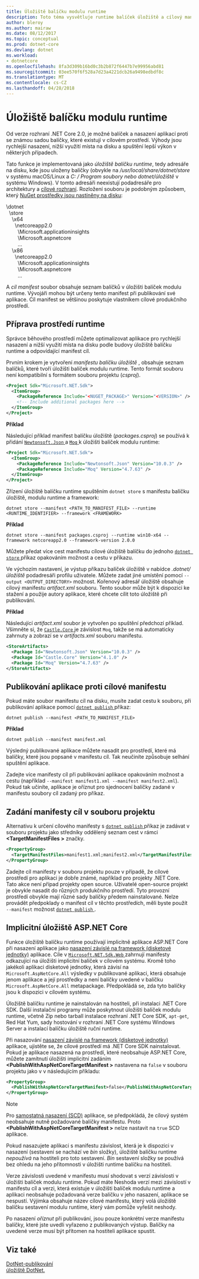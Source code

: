 ```yaml
---
title: Úložiště balíčku modulu runtime
description: Toto téma vysvětluje runtime balíček úložiště a cílový manifesty používané .NET Core.
author: bleroy
ms.author: mairaw
ms.date: 08/12/2017
ms.topic: conceptual
ms.prod: dotnet-core
ms.devlang: dotnet
ms.workload:
- dotnetcore
ms.openlocfilehash: 8fa3d309b16bd0c3b2b872f6447b7e99956abd81
ms.sourcegitcommit: 03ee570f6f528a7d23a4221dcb26a9498edbdf8c
ms.translationtype: MT
ms.contentlocale: cs-CZ
ms.lasthandoff: 04/28/2018
---
```

# <a name="runtime-package-store"></a>Úložiště balíčku modulu runtime

Od verze rozhraní .NET Core 2.0, je možné balíček a nasazení aplikací proti se známou sadou balíčky, které existují v cílovém prostředí. Výhody jsou rychlejší nasazení, nižší využití místa na disku a spuštění lepší výkon v některých případech.

Tato funkce je implementovaná jako *úložiště balíčku runtime*, tedy adresáře na disku, kde jsou uloženy balíčky (obvykle na */usr/local/share/dotnet/store* v systému macOS/Linux a *C: / Program soubory nebo dotnet/úložiště* v systému Windows). V tomto adresáři neexistují podadresáře pro architektury a [cílové rozhraní](../../standard/frameworks.md). Rozložení souboru je podobným způsobem, který [NuGet prostředky jsou nastíněny na disku](/nuget/create-packages/supporting-multiple-target-frameworks#framework-version-folder-structure):

\dotnet   
&nbsp;&nbsp;\store   
&nbsp;&nbsp;&nbsp;&nbsp;\x64   
&nbsp;&nbsp;&nbsp;&nbsp;&nbsp;&nbsp;\netcoreapp2.0   
&nbsp;&nbsp;&nbsp;&nbsp;&nbsp;&nbsp;&nbsp;&nbsp;\Microsoft.applicationinsights   
&nbsp;&nbsp;&nbsp;&nbsp;&nbsp;&nbsp;&nbsp;&nbsp;\Microsoft.aspnetcore   
&nbsp;&nbsp;&nbsp;&nbsp;&nbsp;&nbsp;&nbsp;&nbsp;...   
&nbsp;&nbsp;&nbsp;&nbsp;\x86   
&nbsp;&nbsp;&nbsp;&nbsp;&nbsp;&nbsp;\netcoreapp2.0   
&nbsp;&nbsp;&nbsp;&nbsp;&nbsp;&nbsp;&nbsp;&nbsp;\Microsoft.applicationinsights   
&nbsp;&nbsp;&nbsp;&nbsp;&nbsp;&nbsp;&nbsp;&nbsp;\Microsoft.aspnetcore   
&nbsp;&nbsp;&nbsp;&nbsp;&nbsp;&nbsp;&nbsp;&nbsp;...   

A *cíl manifest* soubor obsahuje seznam balíčků v úložišti balíček modulu runtime. Vývojáři mohou být určeny tento manifest při publikování své aplikace. Cíl manifest se většinou poskytuje vlastníkem cílové produkčního prostředí.

## <a name="preparing-a-runtime-environment"></a>Příprava prostředí runtime

Správce běhového prostředí můžete optimalizovat aplikace pro rychlejší nasazení a nižší využití místa na disku podle budovy úložiště balíčku runtime a odpovídající manifest cíl.

Prvním krokem je vytvoření *manifestu balíčku úložiště* , obsahuje seznam balíčků, které tvoří úložišti balíček modulu runtime. Tento formát souboru není kompatibilní s formátem souboru projektu (*csproj*).

```xml
<Project Sdk="Microsoft.NET.Sdk">
  <ItemGroup>
    <PackageReference Include="<NUGET_PACKAGE>" Version="<VERSION>" />
    <!-- Include additional packages here -->
  </ItemGroup>
</Project>
```

**Příklad**

Následující příklad manifest balíčku úložiště (*packages.csproj*) se používá k přidání [ `Newtonsoft.Json` ](https://www.nuget.org/packages/Newtonsoft.Json/) a [ `Moq` ](https://www.nuget.org/packages/moq/) k úložišti balíček modulu runtime:

```xml
<Project Sdk="Microsoft.NET.Sdk">
  <ItemGroup>
    <PackageReference Include="Newtonsoft.Json" Version="10.0.3" />
    <PackageReference Include="Moq" Version="4.7.63" />
  </ItemGroup>
</Project>
```

Zřízení úložiště balíčku runtime spuštěním `dotnet store` s manifestu balíčku úložiště, modulu runtime a framework:

```console
dotnet store --manifest <PATH_TO_MANIFEST_FILE> --runtime <RUNTIME_IDENTIFIER> --framework <FRAMEWORK>
```

**Příklad**

```console
dotnet store --manifest packages.csproj --runtime win10-x64 --framework netcoreapp2.0 --framework-version 2.0.0
```

Můžete předat více cest manifestu cílové úložiště balíčku do jednoho [ `dotnet store` ](../tools/dotnet-store.md) příkaz opakováním možnost a cestu v příkazu.

Ve výchozím nastavení, je výstup příkazu balíček úložiště v nabídce *.dotnet/úložiště* podadresáři profilu uživatele. Můžete zadat jiné umístění pomocí `--output <OUTPUT_DIRECTORY>` možnost. Kořenový adresář úložiště obsahuje cílový manifestu *artifact.xml* souboru. Tento soubor může být k dispozici ke stažení a použije autory aplikace, které chcete cílit toto úložiště při publikování.

**Příklad**

Následující *artifact.xml* soubor je vytvořen po spuštění předchozí příklad. Všimněte si, že [ `Castle.Core` ](https://www.nuget.org/packages/Castle.Core/) je závislost `Moq`, takže se má automaticky zahrnuty a zobrazí se v *artifacts.xml* souboru manifestu.

```xml
<StoreArtifacts>
  <Package Id="Newtonsoft.Json" Version="10.0.3" />
  <Package Id="Castle.Core" Version="4.1.0" />
  <Package Id="Moq" Version="4.7.63" />
</StoreArtifacts>
```

## <a name="publishing-an-app-against-a-target-manifest"></a>Publikování aplikace proti cílové manifestu

Pokud máte soubor manifestu cíl na disku, musíte zadat cestu k souboru, při publikování aplikace pomocí [ `dotnet publish` ](../tools/dotnet-publish.md) příkaz:

```console
dotnet publish --manifest <PATH_TO_MANIFEST_FILE>
```

**Příklad**

```console
dotnet publish --manifest manifest.xml
```

Výsledný publikované aplikace můžete nasadit pro prostředí, které má balíčky, které jsou popsané v manifestu cíl. Tak neučiníte způsobuje selhání spuštění aplikace.

Zadejte více manifesty cíl při publikování aplikace opakováním možnost a cestu (například `--manifest manifest1.xml --manifest manifest2.xml`). Pokud tak učiníte, aplikace je oříznut pro sjednocení balíčky zadané v manifestu soubory cíl zadaný pro příkaz.

## <a name="specifying-target-manifests-in-the-project-file"></a>Zadání manifesty cíl v souboru projektu

Alternativu k určení cílového manifesty s [ `dotnet publish` ](../tools/dotnet-publish.md) příkaz je zadávat v souboru projektu jako středníky oddělený seznam cest v rámci  **\<TargetManifestFiles >** značky.

```xml
<PropertyGroup>
  <TargetManifestFiles>manifest1.xml;manifest2.xml</TargetManifestFiles>
</PropertyGroup>
```

Zadejte cíl manifesty v souboru projektu pouze v případě, že cílové prostředí pro aplikaci je dobře známé, například pro projekty .NET Core. Tato akce není případ projekty open source. Uživatelé open-source projekt je obvykle nasadit do různých produkčního prostředí. Tyto provozní prostředí obvykle mají různé sady balíčky předem nainstalované. Nelze provádět předpoklady o manifest cíl v těchto prostředích, měli byste použít `--manifest` možnost [ `dotnet publish` ](../tools/dotnet-publish.md).

## <a name="aspnet-core-implicit-store"></a>Implicitní úložiště ASP.NET Core

Funkce úložiště balíčku runtime používají implicitně aplikace ASP.NET Core při nasazení aplikace jako [nasazení závislé na framework (disketové jednotky)](index.md#framework-dependent-deployments-fdd) aplikace. Cíle v [ `Microsoft.NET.Sdk.Web` ](https://github.com/aspnet/websdk) zahrnují manifesty odkazující na úložišti implicitní balíček v cílovém systému. Kromě toho jakékoli aplikaci disketové jednotky, která závisí na `Microsoft.AspNetCore.All` výsledky v publikované aplikaci, která obsahuje jenom aplikace a její prostředky a není balíčky uvedené v balíčku `Microsoft.AspNetCore.All` metapackage. Předpokládá se, zda tyto balíčky jsou k dispozici v cílovém systému.

Úložiště balíčku runtime je nainstalován na hostiteli, při instalaci .NET Core SDK. Další instalační programy může poskytnout úložišti balíček modulu runtime, včetně Zip nebo tarball instalace rozhraní .NET Core SDK, `apt-get`, Red Hat Yum, sady hostování v rozhraní .NET Core systému Windows Server a instalací balíčku úložiště ruční runtime.

Při nasazování [nasazení závislé na framework (disketové jednotky)](index.md#framework-dependent-deployments-fdd) aplikace, ujistěte se, že cílové prostředí má .NET Core SDK nainstalovat. Pokud je aplikace nasazená na prostředí, které neobsahuje ASP.NET Core, můžete zamítnutí úložišti implicitní zadáním  **\<PublishWithAspNetCoreTargetManifest >** nastavena na `false` v souboru projektu jako v v následujícím příkladu:

```xml
<PropertyGroup>
  <PublishWithAspNetCoreTargetManifest>false</PublishWithAspNetCoreTargetManifest>
</PropertyGroup>
```

> [!NOTE] 
> Pro [samostatná nasazení (SCD)](index.md#self-contained-deployments-scd) aplikace, se předpokládá, že cílový systém neobsahuje nutně požadované balíčky manifestu. Proto  **\<PublishWithAspNetCoreTargetManifest >** nelze nastavit na `true` SCD aplikace.

Pokud nasazujete aplikaci s manifestu závislost, která je k dispozici v nasazení (sestavení se nachází ve *bin* složky), úložiště balíčku runtime *nepoužívá* na hostiteli pro toto sestavení. *Bin* sestavení složky se používá bez ohledu na jeho přítomnosti v úložišti runtime balíčku na hostiteli.

Verze závislosti uvedené v manifestu musí shodovat s verzí závislosti v úložišti balíček modulu runtime. Pokud máte Neshoda verzí mezi závislostí v manifestu cíl a verzi, která existuje v úložišti balíček modulu runtime a aplikaci neobsahuje požadovaná verze balíčku v jeho nasazení, aplikace se nespustí. Výjimka obsahuje název cílové manifestu, který volá úložiště balíčku sestavení modulu runtime, který vám pomůže vyřešit neshody.

Po nasazení *oříznut* při publikování, jsou pouze konkrétní verze manifestu balíčky, které jste uvedli vyřazeno z publikovaných výstup. Balíčky na uvedené verze musí být přítomen na hostiteli aplikace spustit.

## <a name="see-also"></a>Viz také
 [DotNet-publikování](../tools/dotnet-publish.md)  
 [úložiště DotNet.](../tools/dotnet-store.md)  

